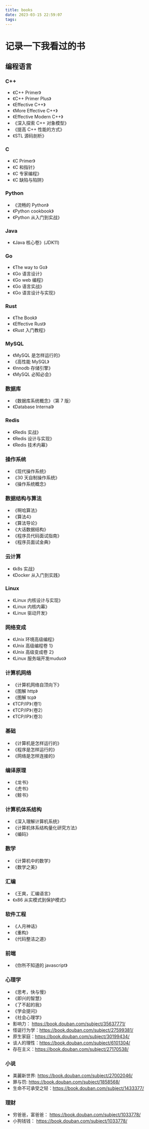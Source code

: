 ```yaml
---
title: books
date: 2023-03-15 22:59:07
tags:
---
```


# 记录一下我看过的书

## 编程语言

### C++

- 《C++ Primer》
- 《C++ Primer Plus》
- 《Effective C++》
- 《More Effective C++》
- 《Effective Modern C++》
- 《深入探索 C++ 对象模型》
- 《提高 C++ 性能的方式》
- 《STL 源码剖析》

### C

- 《C Primer》
- 《C 和指针》
- 《C 专家编程》
- 《C 缺陷与陷阱》

### Python

- 《流畅的 Python》
- 《Python cookbook》
- 《Python 从入门到实战》

### Java

- 《Java 核心卷》(JDK11)

### Go

- 《The way to Go》
- 《Go 语言设计》
- 《Go web 编程》
- 《Go 语言实战》
- 《Go 语言设计与实现》

### Rust

- 《The Book》
- 《Effective Rust》
- 《Rust 入门教程》

### MySQL

- 《MySQL 是怎样运行的》
- 《高性能 MySQL》
- 《Innodb 存储引擎》
- 《MySQL 必知必会》

### 数据库

- 《数据库系统概念》（第 7 版）
- 《Database Internal》

### Redis

- 《Redis 实战》
- 《Redis 设计与实现》
- 《Redis 技术内幕》

### 操作系统

- 《现代操作系统》
- 《30 天自制操作系统》
- 《操作系统概念》

### 数据结构与算法

- 《啊哈算法》
- 《算法4》
- 《算法导论》
- 《大话数据结构》
- 《程序员代码面试指南》
- 《程序员面试金典》

### 云计算

- 《k8s 实战》
- 《Docker 从入门到实践》

### Linux

- 《Linux 内核设计与实现》
- 《Linux 内核内幕》
- 《Linux 驱动开发》

### 网络变成

- 《Unix 环境高级编程》
- 《Unix 高级编程卷 1》
- 《Unix 高级变成卷 2》
- 《Linux 服务端开发muduo》

### 计算机网络

- 《计算机网络自顶向下》
- 《图解 http》
- 《图解 tcp》
- 《TCP/IP》（卷1）
- 《TCP/IP》（卷2）
- 《TCP/IP》（卷3）

### 基础

- 《计算机是怎样运行的》
- 《程序是怎样运行的》
- 《网络是怎样连接的》

### 编译原理

- 《龙书》
- 《虎书》
- 《鲸书》

### 计算机体系结构

- 《深入理解计算机系统》
- 《计算机体系结构量化研究方法》
- 《编码》

### 数学

- 《计算机中的数学》
- 《数学之美》

### 汇编

- 《王爽，汇编语言》
- 《x86 从实模式到保护模式》

### 软件工程

- 《人月神话》
- 《重构》
- 《代码整洁之道》

### 前端
- 《你所不知道的 javascript》

### 心理学
- 《思考，快与慢》
- 《即兴的智慧》
- 《了不起的我》
- 《学会提问》
- 《社会心理学》
- 影响力： https://book.douban.com/subject/35637771/
- 怪诞行为学：https://book.douban.com/subject/27599381/
- 原生家庭：https://book.douban.com/subject/30199434/
- 谈人的理性：https://book.douban.com/subject/6101304/
- 存在主义：https://book.douban.com/subject/27170538/

### 小说
- 美麗新世界: https://book.douban.com/subject/27002046/
- 罪与罚: https://book.douban.com/subject/1858568/
- 生命不可承受之轻：https://book.douban.com/subject/1433377/

### 理财
- 穷爸爸，富爸爸： https://book.douban.com/subject/1033778/
- 小狗钱钱： https://book.douban.com/subject/1033778/
